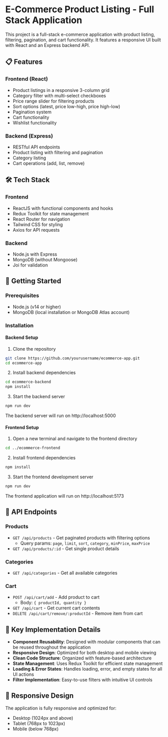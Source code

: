 # E-Commerce Product Listing - Full Stack Application

This project is a full-stack e-commerce application with product listing, filtering, pagination, and cart functionality. It features a responsive UI built with React and an Express backend API.

## 📋 Features

### Frontend (React)
- Product listings in a responsive 3-column grid
- Category filter with multi-select checkboxes
- Price range slider for filtering products
- Sort options (latest, price low-high, price high-low)
- Pagination system
- Cart functionality
- Wishlist functionality

### Backend (Express)
- RESTful API endpoints
- Product listing with filtering and pagination
- Category listing
- Cart operations (add, list, remove)

## 🛠️ Tech Stack

### Frontend
- ReactJS with functional components and hooks
- Redux Toolkit for state management
- React Router for navigation
- Tailwind CSS for styling
- Axios for API requests

### Backend
- Node.js with Express
- MongoDB (without Mongoose)
- Joi for validation

## 🚀 Getting Started

### Prerequisites
- Node.js (v14 or higher)
- MongoDB (local installation or MongoDB Atlas account)

### Installation

#### Backend Setup
1. Clone the repository
```bash
git clone https://github.com/yourusername/ecommerce-app.git
cd ecommerce-app
```

2. Install backend dependencies
```bash
cd ecommerce-backend
npm install
```


3. Start the backend server
```bash
npm run dev
```
The backend server will run on http://localhost:5000
#### Frontend Setup
1. Open a new terminal and navigate to the frontend directory
```bash
cd ../ecommerce-frontend
```

2. Install frontend dependencies
```bash
npm install
```

3. Start the frontend development server
```bash
npm run dev
```
The frontend application will run on http://localhost:5173


## 📝 API Endpoints

### Products
- `GET /api/products` - Get paginated products with filtering options
  - Query params: `page`, `limit`, `sort`, `category`, `minPrice`, `maxPrice`
- `GET /api/products/:id` - Get single product details

### Categories
- `GET /api/categories` - Get all available categories

### Cart
- `POST /api/cart/add` - Add product to cart
  - Body: `{ productId, quantity }`
- `GET /api/cart` - Get current cart contents
- `DELETE /api/cart/remove/:productId` - Remove item from cart

## 🎯 Key Implementation Details

- **Component Reusability**: Designed with modular components that can be reused throughout the application
- **Responsive Design**: Optimized for both desktop and mobile viewing
- **Clean Code Structure**: Organized with feature-based architecture
- **State Management**: Uses Redux Toolkit for efficient state management
- **Loading & Error States**: Handles loading, error, and empty states for all UI actions
- **Filter Implementation**: Easy-to-use filters with intuitive UI controls

## 📱 Responsive Design

The application is fully responsive and optimized for:
- Desktop (1024px and above)
- Tablet (768px to 1023px)
- Mobile (below 768px)
